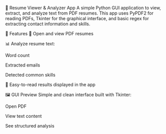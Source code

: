 📄 Resume Viewer & Analyzer App
A simple Python GUI application to view, extract, and analyze text from PDF resumes. This app uses PyPDF2 for reading PDFs, Tkinter for the graphical interface, and basic regex for extracting contact information and skills.

🔧 Features
📂 Open and view PDF resumes

📊 Analyze resume text:

Word count

Extracted emails

Detected common skills

🧠 Easy-to-read results displayed in the app

🖼️ GUI Preview
Simple and clean interface built with Tkinter:

Open PDF

View text content

See structured analysis
